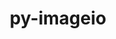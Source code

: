 ---
title: "py-imageio"
layout: cache
categories: [package, develop]
meta: {"compilers": ["gcc@=11.1.0", "gcc@=11.4.0", "gcc@=9.4.0", "oneapi@=2024.2.1"], "num_specs": 26, "num_specs_by_stack": {"data-vis-sdk": 5, "e4s": 5, "e4s-neoverse-v2": 4, "e4s-neoverse_v1": 2, "e4s-oneapi": 8, "e4s-power": 1, "root": 26}, "oss": ["ubuntu20.04", "ubuntu22.04"], "platforms": ["linux"], "stacks": ["data-vis-sdk", "e4s", "e4s-neoverse-v2", "e4s-neoverse_v1", "e4s-oneapi", "e4s-power", "root"], "targets": ["neoverse_v1", "neoverse_v2", "ppc64le", "x86_64_v3"], "versions": ["2.35.1"]}
spec_details: [{"compiler": "gcc@=9.4.0", "hash": "nolddqk2ozucy2hu6h42vhf6uc5nkb3p", "os": "ubuntu20.04", "platform": "linux", "size": "-", "stacks": ["e4s-power", "root"], "tarball": "https://binaries.spack.io/develop/build_cache/linux-ubuntu20.04-ppc64le/gcc-9.4.0/py-imageio-2.35.1/linux-ubuntu20.04-ppc64le-gcc-9.4.0-py-imageio-2.35.1-nolddqk2ozucy2hu6h42vhf6uc5nkb3p.spack", "target": "ppc64le", "variants": ["build_system=python_pip"], "versions": ["2.35.1"]}, {"compiler": "gcc@=11.1.0", "hash": "23ae2obfcgckd5njp76yyvzr5ztybfj2", "os": "ubuntu20.04", "platform": "linux", "size": "-", "stacks": ["data-vis-sdk", "root"], "tarball": "https://binaries.spack.io/develop/build_cache/linux-ubuntu20.04-x86_64_v3/gcc-11.1.0/py-imageio-2.35.1/linux-ubuntu20.04-x86_64_v3-gcc-11.1.0-py-imageio-2.35.1-23ae2obfcgckd5njp76yyvzr5ztybfj2.spack", "target": "x86_64_v3", "variants": ["build_system=python_pip"], "versions": ["2.35.1"]}, {"compiler": "gcc@=11.1.0", "hash": "n5g6r76rxmat4itbeqvbzi4pqssantjq", "os": "ubuntu20.04", "platform": "linux", "size": "-", "stacks": ["data-vis-sdk", "root"], "tarball": "https://binaries.spack.io/develop/build_cache/linux-ubuntu20.04-x86_64_v3/gcc-11.1.0/py-imageio-2.35.1/linux-ubuntu20.04-x86_64_v3-gcc-11.1.0-py-imageio-2.35.1-n5g6r76rxmat4itbeqvbzi4pqssantjq.spack", "target": "x86_64_v3", "variants": ["build_system=python_pip"], "versions": ["2.35.1"]}, {"compiler": "gcc@=11.1.0", "hash": "xqgziozeq3fnmpq6y3h5kwivxc4czrd6", "os": "ubuntu20.04", "platform": "linux", "size": "-", "stacks": ["data-vis-sdk", "root"], "tarball": "https://binaries.spack.io/develop/build_cache/linux-ubuntu20.04-x86_64_v3/gcc-11.1.0/py-imageio-2.35.1/linux-ubuntu20.04-x86_64_v3-gcc-11.1.0-py-imageio-2.35.1-xqgziozeq3fnmpq6y3h5kwivxc4czrd6.spack", "target": "x86_64_v3", "variants": ["build_system=python_pip"], "versions": ["2.35.1"]}, {"compiler": "gcc@=11.1.0", "hash": "44lm5zcxqcxclt4smv6ym5uwiyfnmhc5", "os": "ubuntu20.04", "platform": "linux", "size": "-", "stacks": ["root"], "tarball": "https://binaries.spack.io/develop/build_cache/linux-ubuntu20.04-x86_64_v3/gcc-11.1.0/py-imageio-2.35.1/linux-ubuntu20.04-x86_64_v3-gcc-11.1.0-py-imageio-2.35.1-44lm5zcxqcxclt4smv6ym5uwiyfnmhc5.spack", "target": "x86_64_v3", "variants": ["build_system=python_pip"], "versions": ["2.35.1"]}, {"compiler": "gcc@=11.1.0", "hash": "bfcu6bs4heihafxvfkgoyjszqclhsils", "os": "ubuntu20.04", "platform": "linux", "size": "-", "stacks": ["data-vis-sdk", "root"], "tarball": "https://binaries.spack.io/develop/build_cache/linux-ubuntu20.04-x86_64_v3/gcc-11.1.0/py-imageio-2.35.1/linux-ubuntu20.04-x86_64_v3-gcc-11.1.0-py-imageio-2.35.1-bfcu6bs4heihafxvfkgoyjszqclhsils.spack", "target": "x86_64_v3", "variants": ["build_system=python_pip"], "versions": ["2.35.1"]}, {"compiler": "gcc@=11.1.0", "hash": "y67gh3txojgdyh4qsmshrwwgksdg3oib", "os": "ubuntu20.04", "platform": "linux", "size": "-", "stacks": ["data-vis-sdk", "root"], "tarball": "https://binaries.spack.io/develop/build_cache/linux-ubuntu20.04-x86_64_v3/gcc-11.1.0/py-imageio-2.35.1/linux-ubuntu20.04-x86_64_v3-gcc-11.1.0-py-imageio-2.35.1-y67gh3txojgdyh4qsmshrwwgksdg3oib.spack", "target": "x86_64_v3", "variants": ["build_system=python_pip"], "versions": ["2.35.1"]}, {"compiler": "gcc@=11.4.0", "hash": "rtpnjng6alq7jufpevcd4gple4kplacp", "os": "ubuntu22.04", "platform": "linux", "size": "-", "stacks": ["e4s-neoverse_v1", "root"], "tarball": "https://binaries.spack.io/develop/build_cache/linux-ubuntu22.04-neoverse_v1/gcc-11.4.0/py-imageio-2.35.1/linux-ubuntu22.04-neoverse_v1-gcc-11.4.0-py-imageio-2.35.1-rtpnjng6alq7jufpevcd4gple4kplacp.spack", "target": "neoverse_v1", "variants": ["build_system=python_pip"], "versions": ["2.35.1"]}, {"compiler": "gcc@=11.4.0", "hash": "kcukxfyfkfksb7nfybbijrwpvhvbjzvn", "os": "ubuntu22.04", "platform": "linux", "size": "-", "stacks": ["e4s-neoverse_v1", "root"], "tarball": "https://binaries.spack.io/develop/build_cache/linux-ubuntu22.04-neoverse_v1/gcc-11.4.0/py-imageio-2.35.1/linux-ubuntu22.04-neoverse_v1-gcc-11.4.0-py-imageio-2.35.1-kcukxfyfkfksb7nfybbijrwpvhvbjzvn.spack", "target": "neoverse_v1", "variants": ["build_system=python_pip"], "versions": ["2.35.1"]}, {"compiler": "gcc@=11.4.0", "hash": "2nv2aisuitdxcit54yipcu5v2zmg4bgl", "os": "ubuntu22.04", "platform": "linux", "size": "-", "stacks": ["e4s-neoverse-v2", "root"], "tarball": "https://binaries.spack.io/develop/build_cache/linux-ubuntu22.04-neoverse_v2/gcc-11.4.0/py-imageio-2.35.1/linux-ubuntu22.04-neoverse_v2-gcc-11.4.0-py-imageio-2.35.1-2nv2aisuitdxcit54yipcu5v2zmg4bgl.spack", "target": "neoverse_v2", "variants": ["build_system=python_pip"], "versions": ["2.35.1"]}, {"compiler": "gcc@=11.4.0", "hash": "jmkwi6its4au5mvrwk2a5ysbe5z34v75", "os": "ubuntu22.04", "platform": "linux", "size": "-", "stacks": ["e4s-neoverse-v2", "root"], "tarball": "https://binaries.spack.io/develop/build_cache/linux-ubuntu22.04-neoverse_v2/gcc-11.4.0/py-imageio-2.35.1/linux-ubuntu22.04-neoverse_v2-gcc-11.4.0-py-imageio-2.35.1-jmkwi6its4au5mvrwk2a5ysbe5z34v75.spack", "target": "neoverse_v2", "variants": ["build_system=python_pip"], "versions": ["2.35.1"]}, {"compiler": "gcc@=11.4.0", "hash": "3a5bswosmprccmdebwcmzybvr57kp2rv", "os": "ubuntu22.04", "platform": "linux", "size": "-", "stacks": ["e4s-neoverse-v2", "root"], "tarball": "https://binaries.spack.io/develop/build_cache/linux-ubuntu22.04-neoverse_v2/gcc-11.4.0/py-imageio-2.35.1/linux-ubuntu22.04-neoverse_v2-gcc-11.4.0-py-imageio-2.35.1-3a5bswosmprccmdebwcmzybvr57kp2rv.spack", "target": "neoverse_v2", "variants": ["build_system=python_pip"], "versions": ["2.35.1"]}, {"compiler": "gcc@=11.4.0", "hash": "ommfvbiaqbyhkyfhzpwefc2tumuucq5f", "os": "ubuntu22.04", "platform": "linux", "size": "-", "stacks": ["e4s-neoverse-v2", "root"], "tarball": "https://binaries.spack.io/develop/build_cache/linux-ubuntu22.04-neoverse_v2/gcc-11.4.0/py-imageio-2.35.1/linux-ubuntu22.04-neoverse_v2-gcc-11.4.0-py-imageio-2.35.1-ommfvbiaqbyhkyfhzpwefc2tumuucq5f.spack", "target": "neoverse_v2", "variants": ["build_system=python_pip"], "versions": ["2.35.1"]}, {"compiler": "gcc@=11.4.0", "hash": "y4sozr2uop54sn4ptwpvtbd645euxw7f", "os": "ubuntu22.04", "platform": "linux", "size": "-", "stacks": ["e4s", "root"], "tarball": "https://binaries.spack.io/develop/build_cache/linux-ubuntu22.04-x86_64_v3/gcc-11.4.0/py-imageio-2.35.1/linux-ubuntu22.04-x86_64_v3-gcc-11.4.0-py-imageio-2.35.1-y4sozr2uop54sn4ptwpvtbd645euxw7f.spack", "target": "x86_64_v3", "variants": ["build_system=python_pip"], "versions": ["2.35.1"]}, {"compiler": "gcc@=11.4.0", "hash": "ypyhgglk6jvnk2n52zryozphtsv2ugpq", "os": "ubuntu22.04", "platform": "linux", "size": "-", "stacks": ["e4s", "root"], "tarball": "https://binaries.spack.io/develop/build_cache/linux-ubuntu22.04-x86_64_v3/gcc-11.4.0/py-imageio-2.35.1/linux-ubuntu22.04-x86_64_v3-gcc-11.4.0-py-imageio-2.35.1-ypyhgglk6jvnk2n52zryozphtsv2ugpq.spack", "target": "x86_64_v3", "variants": ["build_system=python_pip"], "versions": ["2.35.1"]}, {"compiler": "gcc@=11.4.0", "hash": "6rmytbtzc6uklykhcxa4gugik7z3uotp", "os": "ubuntu22.04", "platform": "linux", "size": "-", "stacks": ["e4s", "root"], "tarball": "https://binaries.spack.io/develop/build_cache/linux-ubuntu22.04-x86_64_v3/gcc-11.4.0/py-imageio-2.35.1/linux-ubuntu22.04-x86_64_v3-gcc-11.4.0-py-imageio-2.35.1-6rmytbtzc6uklykhcxa4gugik7z3uotp.spack", "target": "x86_64_v3", "variants": ["build_system=python_pip"], "versions": ["2.35.1"]}, {"compiler": "gcc@=11.4.0", "hash": "m6aygl47vf25zsivmycd272beg3xcybj", "os": "ubuntu22.04", "platform": "linux", "size": "-", "stacks": ["e4s", "root"], "tarball": "https://binaries.spack.io/develop/build_cache/linux-ubuntu22.04-x86_64_v3/gcc-11.4.0/py-imageio-2.35.1/linux-ubuntu22.04-x86_64_v3-gcc-11.4.0-py-imageio-2.35.1-m6aygl47vf25zsivmycd272beg3xcybj.spack", "target": "x86_64_v3", "variants": ["build_system=python_pip"], "versions": ["2.35.1"]}, {"compiler": "gcc@=11.4.0", "hash": "ut5ybtxtm543vdzcyyc2gydqkeuw5vih", "os": "ubuntu22.04", "platform": "linux", "size": "-", "stacks": ["e4s", "root"], "tarball": "https://binaries.spack.io/develop/build_cache/linux-ubuntu22.04-x86_64_v3/gcc-11.4.0/py-imageio-2.35.1/linux-ubuntu22.04-x86_64_v3-gcc-11.4.0-py-imageio-2.35.1-ut5ybtxtm543vdzcyyc2gydqkeuw5vih.spack", "target": "x86_64_v3", "variants": ["build_system=python_pip"], "versions": ["2.35.1"]}, {"compiler": "oneapi@=2024.2.1", "hash": "m2mz4w4hzwzzvcgspo4t7u5trmeegphe", "os": "ubuntu22.04", "platform": "linux", "size": "-", "stacks": ["e4s-oneapi", "root"], "tarball": "https://binaries.spack.io/develop/build_cache/linux-ubuntu22.04-x86_64_v3/oneapi-2024.2.1/py-imageio-2.35.1/linux-ubuntu22.04-x86_64_v3-oneapi-2024.2.1-py-imageio-2.35.1-m2mz4w4hzwzzvcgspo4t7u5trmeegphe.spack", "target": "x86_64_v3", "variants": ["build_system=python_pip"], "versions": ["2.35.1"]}, {"compiler": "oneapi@=2024.2.1", "hash": "drj4nzmre32raxv6h5a63sbj2wjigwxz", "os": "ubuntu22.04", "platform": "linux", "size": "-", "stacks": ["e4s-oneapi", "root"], "tarball": "https://binaries.spack.io/develop/build_cache/linux-ubuntu22.04-x86_64_v3/oneapi-2024.2.1/py-imageio-2.35.1/linux-ubuntu22.04-x86_64_v3-oneapi-2024.2.1-py-imageio-2.35.1-drj4nzmre32raxv6h5a63sbj2wjigwxz.spack", "target": "x86_64_v3", "variants": ["build_system=python_pip"], "versions": ["2.35.1"]}, {"compiler": "oneapi@=2024.2.1", "hash": "yzan2end7khzi63cnbsvaoizhsbabgzn", "os": "ubuntu22.04", "platform": "linux", "size": "-", "stacks": ["e4s-oneapi", "root"], "tarball": "https://binaries.spack.io/develop/build_cache/linux-ubuntu22.04-x86_64_v3/oneapi-2024.2.1/py-imageio-2.35.1/linux-ubuntu22.04-x86_64_v3-oneapi-2024.2.1-py-imageio-2.35.1-yzan2end7khzi63cnbsvaoizhsbabgzn.spack", "target": "x86_64_v3", "variants": ["build_system=python_pip"], "versions": ["2.35.1"]}, {"compiler": "oneapi@=2024.2.1", "hash": "tmwou5567ukter3vqle25fxtckhy7hwl", "os": "ubuntu22.04", "platform": "linux", "size": "-", "stacks": ["e4s-oneapi", "root"], "tarball": "https://binaries.spack.io/develop/build_cache/linux-ubuntu22.04-x86_64_v3/oneapi-2024.2.1/py-imageio-2.35.1/linux-ubuntu22.04-x86_64_v3-oneapi-2024.2.1-py-imageio-2.35.1-tmwou5567ukter3vqle25fxtckhy7hwl.spack", "target": "x86_64_v3", "variants": ["build_system=python_pip"], "versions": ["2.35.1"]}, {"compiler": "oneapi@=2024.2.1", "hash": "zeol6cmm7snr6m7l6lbm2inynprvgefw", "os": "ubuntu22.04", "platform": "linux", "size": "-", "stacks": ["e4s-oneapi", "root"], "tarball": "https://binaries.spack.io/develop/build_cache/linux-ubuntu22.04-x86_64_v3/oneapi-2024.2.1/py-imageio-2.35.1/linux-ubuntu22.04-x86_64_v3-oneapi-2024.2.1-py-imageio-2.35.1-zeol6cmm7snr6m7l6lbm2inynprvgefw.spack", "target": "x86_64_v3", "variants": ["build_system=python_pip"], "versions": ["2.35.1"]}, {"compiler": "oneapi@=2024.2.1", "hash": "lofxgfpvfgawp7ahaajeej266gd22t7u", "os": "ubuntu22.04", "platform": "linux", "size": "-", "stacks": ["e4s-oneapi", "root"], "tarball": "https://binaries.spack.io/develop/build_cache/linux-ubuntu22.04-x86_64_v3/oneapi-2024.2.1/py-imageio-2.35.1/linux-ubuntu22.04-x86_64_v3-oneapi-2024.2.1-py-imageio-2.35.1-lofxgfpvfgawp7ahaajeej266gd22t7u.spack", "target": "x86_64_v3", "variants": ["build_system=python_pip"], "versions": ["2.35.1"]}, {"compiler": "oneapi@=2024.2.1", "hash": "dhtyfcooj5ugjwntrpkw4n2ezoquuzdx", "os": "ubuntu22.04", "platform": "linux", "size": "-", "stacks": ["e4s-oneapi", "root"], "tarball": "https://binaries.spack.io/develop/build_cache/linux-ubuntu22.04-x86_64_v3/oneapi-2024.2.1/py-imageio-2.35.1/linux-ubuntu22.04-x86_64_v3-oneapi-2024.2.1-py-imageio-2.35.1-dhtyfcooj5ugjwntrpkw4n2ezoquuzdx.spack", "target": "x86_64_v3", "variants": ["build_system=python_pip"], "versions": ["2.35.1"]}, {"compiler": "oneapi@=2024.2.1", "hash": "gkae7ryi6ahh7uzqwjrr44n66kacgf5u", "os": "ubuntu22.04", "platform": "linux", "size": "-", "stacks": ["e4s-oneapi", "root"], "tarball": "https://binaries.spack.io/develop/build_cache/linux-ubuntu22.04-x86_64_v3/oneapi-2024.2.1/py-imageio-2.35.1/linux-ubuntu22.04-x86_64_v3-oneapi-2024.2.1-py-imageio-2.35.1-gkae7ryi6ahh7uzqwjrr44n66kacgf5u.spack", "target": "x86_64_v3", "variants": ["build_system=python_pip"], "versions": ["2.35.1"]}]
---